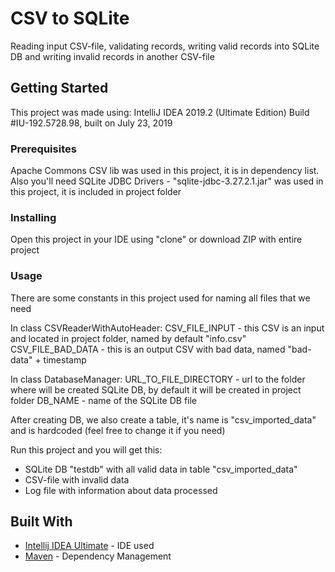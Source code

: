 # CSV to SQLite

Reading input CSV-file, validating records, writing valid records into SQLite DB and writing invalid records in another CSV-file

## Getting Started

This project was made using: 
IntelliJ IDEA 2019.2 (Ultimate Edition)
Build #IU-192.5728.98, built on July 23, 2019

### Prerequisites

Apache Commons CSV lib was used in this project, it is in dependency list.
Also you'll need SQLite JDBC Drivers - "sqlite-jdbc-3.27.2.1.jar" was used in this project, it is included in project folder

### Installing

Open this project in your IDE using "clone" or download ZIP with entire project

### Usage

There are some constants in this project used for naming all files that we need

In class CSVReaderWithAutoHeader:
CSV_FILE_INPUT - this CSV is an input and located in project folder, named by default "info.csv"
CSV_FILE_BAD_DATA - this is an output CSV with bad data, named "bad-data" + timestamp

In class DatabaseManager:
URL_TO_FILE_DIRECTORY - url to the folder where will be created SQLite DB, by default it will be created in project folder
DB_NAME - name of the SQLite DB file

After creating DB, we also create a table, it's name is "csv_imported_data" and is hardcoded (feel free to change it if you need)

Run this project and you will get this:
- SQLite DB "testdb" with all valid data in table "csv_imported_data"
- CSV-file with invalid data
- Log file with information about data processed

## Built With

* [Intellij IDEA Ultimate](https://www.jetbrains.com/idea/) - IDE used
* [Maven](https://maven.apache.org/) - Dependency Management
